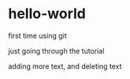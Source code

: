 # hello-world
first time using git

just going through the tutorial

adding more text, and deleting text
